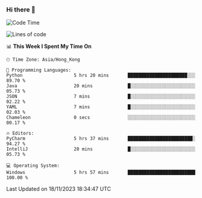 ### Hi there 👋

<!--
**RoiexLee/RoiexLee** is a ✨ _special_ ✨ repository because its `README.md` (this file) appears on your GitHub profile.

Here are some ideas to get you started:

- 🔭 I’m currently working on ...
- 🌱 I’m currently learning ...
- 👯 I’m looking to collaborate on ...
- 🤔 I’m looking for help with ...
- 💬 Ask me about ...
- 📫 How to reach me: ...
- 😄 Pronouns: ...
- ⚡ Fun fact: ...
-->

<!--START_SECTION:waka-->
![Code Time](http://img.shields.io/badge/Code%20Time-382%20hrs%2057%20mins-blue)

![Lines of code](https://img.shields.io/badge/From%20Hello%20World%20I%27ve%20Written-37.4%20thousand%20lines%20of%20code-blue)

📊 **This Week I Spent My Time On** 

```text
🕑︎ Time Zone: Asia/Hong_Kong

💬 Programming Languages: 
Python                   5 hrs 20 mins       ██████████████████████░░░   89.70 % 
Java                     20 mins             █░░░░░░░░░░░░░░░░░░░░░░░░   05.73 % 
JSON                     7 mins              █░░░░░░░░░░░░░░░░░░░░░░░░   02.22 % 
YAML                     7 mins              █░░░░░░░░░░░░░░░░░░░░░░░░   02.03 % 
Chameleon                0 secs              ░░░░░░░░░░░░░░░░░░░░░░░░░   00.17 % 

🔥 Editors: 
PyCharm                  5 hrs 37 mins       ████████████████████████░   94.27 % 
IntelliJ                 20 mins             █░░░░░░░░░░░░░░░░░░░░░░░░   05.73 % 

💻 Operating System: 
Windows                  5 hrs 57 mins       █████████████████████████   100.00 % 
```


 Last Updated on 18/11/2023 18:34:47 UTC
<!--END_SECTION:waka-->
